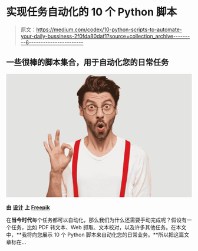 # 实现任务自动化的 10 个 Python 脚本

> 原文：<https://medium.com/codex/10-python-scripts-to-automate-your-daily-bussiness-2f0fda80daf1?source=collection_archive---------6----------------------->

## 一些很棒的脚本集合，用于自动化您的日常任务

![](img/b13ce18613149b7994be342aa9267ec3.png)

**由** [**设计**](https://www.freepik.com/wayhomestudio) **上** [**Freepik**](https://www.freepik.com/)

在**当今时代**每个任务都可以自动化，那么我们为什么还需要手动完成呢？假设有一个任务，比如 PDF 转文本、Web 抓取、文本校对，以及许多其他任务。在本文中，**我将向您展示 10 个 Python 脚本来自动化您的日常业务。**所以把这篇文章标在…